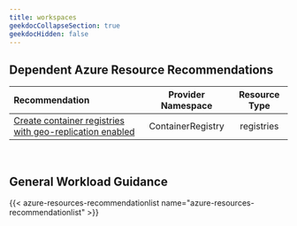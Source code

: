 ```yaml
---
title: workspaces
geekdocCollapseSection: true
geekdocHidden: false
---
```


## Dependent Azure Resource Recommendations

| Recommendation                                                                                                                                                                                   | Provider Namespace | Resource Type |
| :----------------------------------------------------------------------------------------------------------------------------------------------------------------------------------------------- | :----------------: | :-----------: |
| [Create container registries with geo-replication enabled](../../ContainerRegistry/registries/#Create-container-registries-with-geo-replication-enabled)                                                   |       ContainerRegistry        | registries |

<br>

## General Workload Guidance

{{< azure-resources-recommendationlist name="azure-resources-recommendationlist" >}}
